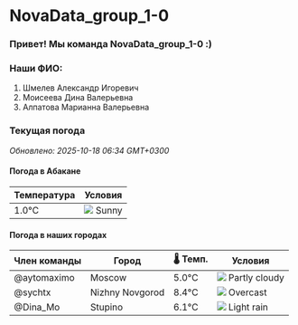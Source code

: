 # NovaData_group_1-0
### Привет! Мы команда NovaData_group_1-0 :)

### Наши ФИО:
1. Шмелев Александр Игоревич
2. Моисеева Дина Валерьевна
3. Алпатова Марианна Валерьевна

### Текущая погода
<!-- WEATHER:START -->
_Обновлено: 2025-10-18 06:34 GMT+0300_

#### Погода в Абакане

| Температура | Условия |
|-------------|----------|
| 1.0°C     | ![](https://cdn.weatherapi.com/weather/64x64/day/113.png) Sunny |

#### Погода в наших городах

| Член команды  | Город               | 🌡️ Темп.  | Условия          |
|---------------|---------------------|-----------|--------------------|
| @aytomaximo    | Moscow              |    5.0°C | ![](https://cdn.weatherapi.com/weather/64x64/night/116.png) Partly cloudy |
| @sychtx        | Nizhny Novgorod     |    8.4°C | ![](https://cdn.weatherapi.com/weather/64x64/night/122.png) Overcast     |
| @Dina_Mo       | Stupino             |    6.1°C | ![](https://cdn.weatherapi.com/weather/64x64/night/296.png) Light rain   |

<!-- WEATHER:END -->
